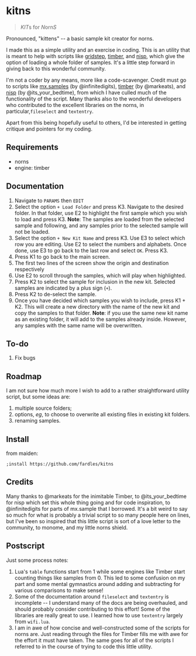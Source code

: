 # kitns

> *KIT*s for *N*orn*S*

Pronounced, "kittens" -- a basic sample kit creator for norns. 

I made this as a simple utility and an exercise in coding. This is an utility that is meant to help with scripts like [gridstep](https://llllllll.co/t/gridstep-now-with-timber-ui/38559), [timber](https://llllllll.co/t/timber/21407), and [nisp](https://llllllll.co/t/nisp/27596), which give the option of loading a whole folder of samples. It's a little step forward in giving back to this wonderful community. 

I'm not a coder by any means, more like a code-scavenger. Credit must go to scripts like [mx.samples](https://llllllll.co/t/mx-samples/41400) (by @infinitedigits), [timber](https://llllllll.co/t/timber/21407) (by @markeats), and [nisp](https://llllllll.co/t/nisp/27596) (by @its_your_bedtime), from which I have culled much of the functionality of the script. Many thanks also to the wonderful developers who contributed to the excellent libraries on the norns, in particular,`fileselect` and `textentry`.

Apart from this being hopefully useful to others, I'd be interested in getting critique and pointers for my coding. 

## Requirements

- norns
- engine: timber

## Documentation

1. Navigate to `PARAMS` then `EDIT`
2. Select the option `+ Load Folder` and press K3. Navigate to the desired folder. In that folder, use E2 to highlight the first sample which you wish to load and press K3. **Note**: The samples are loaded from the selected sample and following, and any samples prior to the selected sample will not be loaded.
3. Select the option `+ New Kit Name` and press K3. Use E3 to select which row you are editing. Use E2 to select the numbers and alphabets. Once done, use E3 to go back to the last row and select `OK`. Press K3. 
4. Press K1 to go back to the main screen. 
5. The first two lines of the screen show the origin and destination respectively
6. Use E2 to scroll through the samples, which will play when highlighted. 
7. Press K2 to select the sample for inclusion in the new kit. Selected samples are indicated by a plus sign (`+`). 
8. Press K2 to de-select the sample. 
9. Once you have decided which samples you wish to include, press K1 + K2. This will create a new directory with the name of the new kit and copy the samples to that folder. **Note**: if you use the same new kit name as an existing folder, it will add to the samples already inside. However, any samples with the same name will be overwritten. 

## To-do

1. Fix bugs

## Roadmap

I am not sure how much more I wish to add to a rather straightforward utility script, but some ideas are:

1. multiple source folders;
2. options, *eg*, to choose to overwrite all existing files in existing kit folders. 
3. renaming samples.

## Install

from maiden:

`;install https://github.com/fardles/kitns`

## Credits

Many thanks to @markeats for the inimitable Timber, to @its_your_bedtime for nisp which set this whole thing going and for code inspiration, to @infinitedigits for parts of mx.sample that I borrowed. It's a bit weird to say so much for what is probably a trivial script to so many people here on lines, but I've been so inspired that this little script is sort of a love letter to the community, to monome, and my little norns shield. 

## Postscript

Just some process notes:

1. Lua's ``table`` functions start from 1 while some engines like Timber start counting things like samples from 0. This led to some confusion on my part and some mental gymnastics around adding and subtracting for various comparisons to make sense!
2. Some of the documentation around `fileselect` and `textentry` is incomplete -- I understand many of the docs are being overhauled, and should probably consider contributing to this effort! Some of the libraries are really great to use. I learned how to use `textentry` largely from `wifi.lua`. 
3. I am in awe of how concise and well-constructed some of the scripts for norns are. Just reading through the files for Timber fills me with awe for the effort it must have taken. The same goes for all of the scripts I referred to in the course of trying to code this little utility. 







